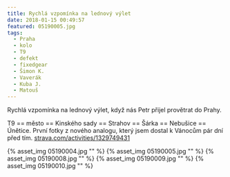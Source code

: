 ```yaml
---
title: Rychlá vzpomínka na lednový výlet
date: 2018-01-15 00:49:57
featured: 05190005.jpg
tags:
  - Praha
  - kolo
  - T9
  - defekt
  - fixedgear
  - Šimon K.
  - Vaverák
  - Kuba J.
  - Matouš
---
```


Rychlá vzpomínka na lednový výlet, když nás Petr přijel provětrat do Prahy.

<!-- more -->

T9 == město == Kinského sady == Strahov == Šárka == Nebušice == Únětice.
První fotky z nového analogu, který jsem dostal k Vánocům pár dní před tím.
[strava.com/activities/1329749431](https://www.strava.com/activities/1329749431)

{% asset_img 05190004.jpg "" %}
{% asset_img 05190005.jpg "" %}
{% asset_img 05190008.jpg "" %}
{% asset_img 05190009.jpg "" %}
{% asset_img 05190010.jpg "" %}
